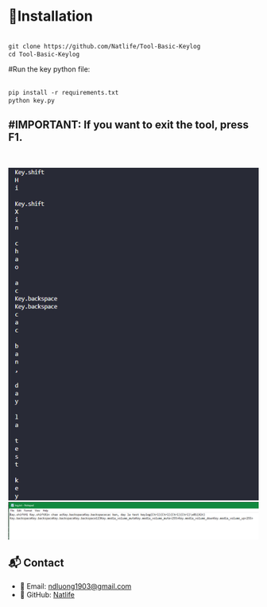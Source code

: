 # 🚀Installation

```

git clone https://github.com/Natlife/Tool-Basic-Keylog
cd Tool-Basic-Keylog

```

#Run the key python file:

```

pip install -r requirements.txt
python key.py

```

<h2>#IMPORTANT: If you want to exit the tool, press F1.</h2><br/>

![Screenshot](https://github.com/Natlife/Tool-Basic-Keylog/blob/main/images/terminal.png)
![Screenshot](https://github.com/Natlife/Tool-Basic-Keylog/blob/main/images/demo.png)


## 📬 Contact

- 📧 Email: ndluong1903@gmail.com 
- 💼 GitHub: [Natlife](https://github.com/Natlife)
